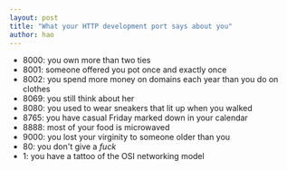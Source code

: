 ```yaml
---
layout: post
title: "What your HTTP development port says about you"
author: hao
---
```


* 8000: you own more than two ties
* 8001: someone offered you pot once and exactly once
* 8002: you spend more money on domains each year than you do on clothes
* 8069: you still think about her
* 8080: you used to wear sneakers that lit up when you walked
* 8765: you have casual Friday marked down in your calendar
* 8888: most of your food is microwaved
* 9000: you lost your virginity to someone older than you
* 80: you don't give a _fuck_
* 1: you have a tattoo of the OSI networking model
